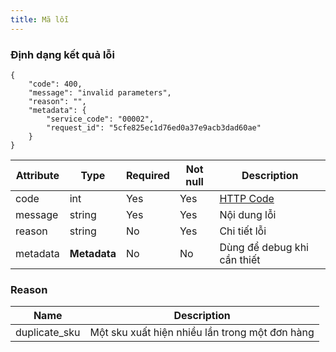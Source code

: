 ```yaml
---
title: Mã lỗi
---
```


### Định dạng kết quả lỗi

```
{
    "code": 400,
    "message": "invalid parameters",
    "reason": "",
    "metadata": {
        "service_code": "00002",
        "request_id": "5cfe825ec1d76ed0a37e9acb3dad60ae"
    }
}
```

| Attribute  | Type         | Required   | Not null   | Description                                                            |
| ---------- | ----------   | ---------- | ---------- | ----------                                                             |
| code       | int          | Yes        | Yes        | [HTTP Code](https://developer.mozilla.org/en-US/docs/Web/HTTP/Status ) |
| message    | string       | Yes        | Yes        | Nội dung lỗi                                                           |
| reason     | string       | No         | Yes        | Chi tiết lỗi                                                           |
| metadata   | **Metadata** | No         | No         | Dùng để debug khi cần thiết                                            |


### Reason

| Name           | Description                                    |
| ----------     | ----------                                     |
| duplicate_sku  | Một sku xuất hiện nhiều lần trong một đơn hàng |

